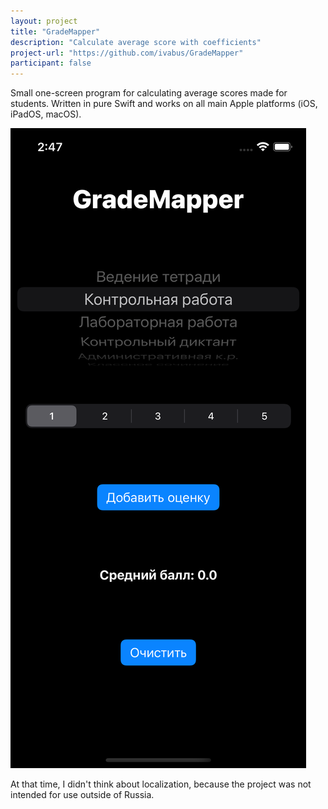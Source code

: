```yaml
---
layout: project
title: "GradeMapper"
description: "Calculate average score with coefficients"
project-url: "https://github.com/ivabus/GradeMapper"
participant: false
---
```


Small one-screen program for calculating average scores made for students. Written in pure Swift and works on all main Apple platforms (iOS, iPadOS, macOS).

<img alt="For Russians by Russian." src="https://github.com/ivabus/GradeMapper/raw/main/Screenshots/iPhoneDark.png?raw=true"/>

At that time, I didn't think about localization, because the project was not intended for use outside of Russia.